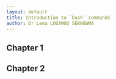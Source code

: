 ```yaml
---
layout: default
title: Introduction to `bash` commands
author: Dr Lema LOGAMOU SEKNEWNA
---
```


## Chapter 1


## Chapter 2
